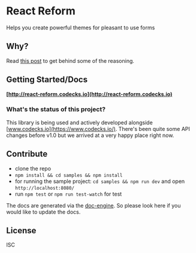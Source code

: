 # React Reform

Helps you create powerful themes for pleasant to use forms

## Why?

Read [this post](https://www.codecks.io/blog/2017/introducing-react-reform/) to get behind some of the reasoning.

## Getting Started/Docs

**[http://react-reform.codecks.io](http://react-reform.codecks.io)**

### What's the status of this project?

This library is being used and actively developed alongside [www.codecks.io](https://www.codecks.io/). There's been quite some API changes before v1.0 but we arrived at a very happy place right now.

## Contribute

- clone the repo
- `npm install && cd samples && npm install`
- for running the sample project: `cd samples && npm run dev` and open `http://localhost:8080/`
- run `npm test` or `npm run test-watch` for test

The docs are generated via the [doc-engine](./doc-engine). So please look here if you would like to update the docs.

## License

ISC
